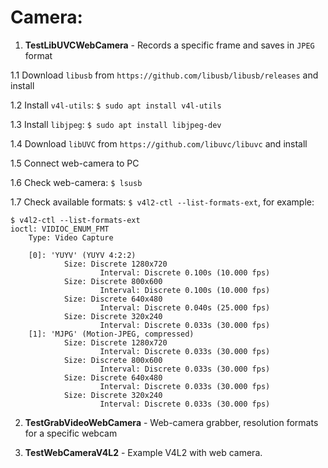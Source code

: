 # Camera:

1. <b>TestLibUVCWebCamera</b> - Records a specific frame and saves in `JPEG` format

1.1 Download `libusb` from `https://github.com/libusb/libusb/releases` and install

1.2 Install `v4l-utils`: `$ sudo apt install v4l-utils`

1.3 Install `libjpeg`: `$ sudo apt install libjpeg-dev`

1.4 Download `libUVC` from `https://github.com/libuvc/libuvc` and install

1.5 Connect web-camera to PC

1.6 Check web-camera: `$ lsusb`

1.7 Check available formats: `$ v4l2-ctl --list-formats-ext`, for example:

	$ v4l2-ctl --list-formats-ext
	ioctl: VIDIOC_ENUM_FMT
        Type: Video Capture

        [0]: 'YUYV' (YUYV 4:2:2)
                Size: Discrete 1280x720
                        Interval: Discrete 0.100s (10.000 fps)
                Size: Discrete 800x600
                        Interval: Discrete 0.100s (10.000 fps)
                Size: Discrete 640x480
                        Interval: Discrete 0.040s (25.000 fps)
                Size: Discrete 320x240
                        Interval: Discrete 0.033s (30.000 fps)
        [1]: 'MJPG' (Motion-JPEG, compressed)
                Size: Discrete 1280x720
                        Interval: Discrete 0.033s (30.000 fps)
                Size: Discrete 800x600
                        Interval: Discrete 0.033s (30.000 fps)
                Size: Discrete 640x480
                        Interval: Discrete 0.033s (30.000 fps)
                Size: Discrete 320x240
                        Interval: Discrete 0.033s (30.000 fps)

2. <b>TestGrabVideoWebCamera</b> - Web-camera grabber, resolution formats for a specific webcam

3. <b>TestWebCameraV4L2</b> - Example V4L2 with web camera.
